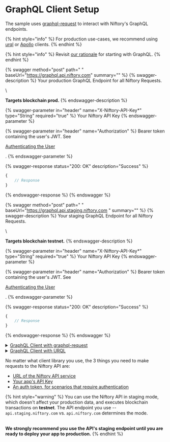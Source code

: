 # GraphQL Client Setup

The sample uses [graphql-request](https://www.npmjs.com/package/graphql-request) to interact with Niftory's GraphQL endpoints.&#x20;

{% hint style="info" %}
For production use-cases, we recommend using [urql](https://formidable.com/open-source/urql/docs/) or [Apollo](https://www.apollographql.com/docs/react/) clients.
{% endhint %}

{% hint style="info" %}
Revisit [our rationale](../../getting-started/api-cheat-sheet.md#why-start-with-graphql) for starting with GraphQL.
{% endhint %}

{% swagger method="post" path=" " baseUrl="https://graphql.api.niftory.com" summary="" %}
{% swagger-description %}
Your production GraphQL Endpoint for all Niftory Requests.

\




**Targets blockchain prod.**
{% endswagger-description %}

{% swagger-parameter in="header" name="X-Niftory-API-Key*" type="String" required="true" %}
Your Niftory API Key
{% endswagger-parameter %}

{% swagger-parameter in="header" name="Authorization" %}
Bearer token containing the user's JWT. See 

[Authenticating the User](https://app.gitbook.com/o/ShoAj2x7X0erlYafyocL/s/1itXKRjyFqqWGYkUXFnP/~/changes/zm9EGxKfthcmKq8FJdUx/core-concepts/authentication/authenticating-the-user)

.
{% endswagger-parameter %}

{% swagger-response status="200: OK" description="Success" %}
```javascript
{
    // Response
}
```
{% endswagger-response %}
{% endswagger %}

{% swagger method="post" path=" " baseUrl="https://graphql.api.staging.niftory.com " summary="" %}
{% swagger-description %}
Your staging GraphQL Endpoint for all Niftory Requests. 

\




**Targets blockchain testnet.**
{% endswagger-description %}

{% swagger-parameter in="header" name="X-Niftory-API-Key*" type="String" required="true" %}
Your Niftory API Key
{% endswagger-parameter %}

{% swagger-parameter in="header" name="Authorization" %}
Bearer token containing the user's JWT. See 

[Authenticating the User](https://app.gitbook.com/o/ShoAj2x7X0erlYafyocL/s/1itXKRjyFqqWGYkUXFnP/~/changes/zm9EGxKfthcmKq8FJdUx/core-concepts/authentication/authenticating-the-user)

.
{% endswagger-parameter %}

{% swagger-response status="200: OK" description="Success" %}
```javascript
{
    // Response
}
```
{% endswagger-response %}
{% endswagger %}

<details>

<summary><a href="https://github.com/Niftory/niftory-samples/blob/main/basic-app/hooks/useGraphQLClient.tsx">GraphQL Client with graphql-request</a></summary>

```javascript
/**
 * Creates a graphQL client for use in the browser, using the user's auth token for authentication
 * @param url The URL of the GraphQL API
 * @param apiKey The API key
 * @param session The user session
 * @returns The graphQL client
 */
export function getFrontendGraphQLClient(
  url: string,
  apiKey: string,
  session: Session | null
) {
  return new GraphQLClient(url, {
    headers: {
      "X-Niftory-API-Key": apiKey,
      Authorization: session?.authToken ? `Bearer ${session.authToken}` : "",
    },
  });
}
```

</details>

<details>

<summary><a href="https://github.com/Niftory/niftory-samples/blob/b81c49ac38327926aabcfdee4cb5df564e046a03/basic-app/src/components/GraphQLClientProvider.tsx">GraphQL Client with URQL</a></summary>

```javascript
export function getGraphQLClient(
  url: string,
  apiKey: string,
  session: Session | null
) {
  return createClient({
    url: url,
    fetchOptions: {
      headers: {
        "X-Niftory-API-Key": apiKey,
        Authorization: session?.authToken ? `Bearer ${session.authToken}` : "",
      },
    },
  });
}

export const GraphQLClientProvider = ({
  children,
}: {
  children: React.ReactNode;
}) => {
  const { data: session } = useSession();

  const graphqlClient = getGraphQLClient(
    process.env.NEXT_PUBLIC_API_PATH as string,
    process.env.NEXT_PUBLIC_API_KEY as string,
    session
  );

  return <Provider value={graphqlClient}>{children}</Provider>;
};

```

</details>

No matter what client library you use, the 3 things you need to make requests to the Niftory API are:

* [URL of the Niftory API service](../../getting-started/api-cheat-sheet.md#api-endpoints)
* [Your app's API Key](../../core-concepts/authentication/using-your-api-key.md)
* [An auth token, for scenarios that require authentication](../../core-concepts/authentication/configuring-your-app.md#pass-the-session-token-with-every-api-request)

{% hint style="warning" %}
You can use the Niftory API in staging mode, which doesn't affect your production data, and executes blockchain transactions on **testnet**. The API endpoint you use -- `api.staging.niftory.com` vs. `api.niftory.com` determines the mode.

\
**We strongly recommend you use the API's staging endpoint until you are ready to deploy your app to production.**
{% endhint %}
